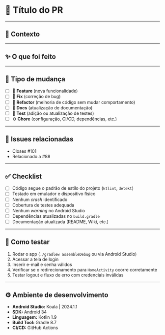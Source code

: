 # 🤖 Título do PR
<!-- Exemplo: [FEATURE] Implementar tela de login com autenticação Firebase -->

---

## 🧠 Contexto
<!-- Explique brevemente o porquê dessa mudança -->
<!-- Exemplo: "Adicionar fluxo de autenticação para permitir login de usuários com Firebase" -->

---

## ✨ O que foi feito
<!-- Liste as principais alterações de forma clara -->


---

## 🧩 Tipo de mudança
<!-- Marque com 'x' o que se aplica -->
- [ ] 🚀 **Feature** (nova funcionalidade)
- [ ] 🐞 **Fix** (correção de bug)
- [ ] 🧹 **Refactor** (melhoria de código sem mudar comportamento)
- [ ] 🧾 **Docs** (atualização de documentação)
- [ ] 🧪 **Test** (adição ou atualização de testes)
- [ ] ⚙️ **Chore** (configuração, CI/CD, dependências, etc.)

---

## 🔗 Issues relacionadas
<!-- Vincule a issue, task ou história relacionada -->
- Closes #101  
- Relacionado a #88  

---

## ✅ Checklist
<!-- Marque com 'x' o que foi verificado -->
- [ ] Código segue o padrão de estilo do projeto (`ktlint`, `detekt`)  
- [ ] Testado em emulador e dispositivo físico  
- [ ] Nenhum *crash* identificado  
- [ ] Cobertura de testes adequada  
- [ ] Nenhum *warning* no Android Studio  
- [ ] Dependências atualizadas no `build.gradle`  
- [ ] Documentação atualizada (README, Wiki, etc.)

---

## 🧪 Como testar
<!-- Passos claros para testar a funcionalidade -->
1. Rodar o app (`./gradlew assembleDebug` ou via Android Studio)  
2. Acessar a tela de login  
3. Inserir e-mail e senha válidos  
4. Verificar se o redirecionamento para `HomeActivity` ocorre corretamente  
5. Testar logout e fluxo de erro com credenciais inválidas  

---


## ⚙️ Ambiente de desenvolvimento
<!-- Informações sobre o setup local -->
- **Android Studio:** Koala | 2024.1.1  
- **SDK:** Android 34  
- **Linguagem:** Kotlin 1.9  
- **Build Tool:** Gradle 8.7  
- **CI/CD:** GitHub Actions  


